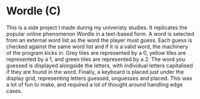 # Wordle (C)
This is a side project I made during my univeristy studies. It replicates the popular online phenomenon Wordle in a text-based form.
A word is selected from an external word list as the word the player must guess. Each guess is checked against the same word list and if it is a valid word, the machinery of the program kicks in.
Grey tiles are represented by a 0, yellow tiles are represented by a 1, and green tiles are represented by a 2. The word you guessed is displayed alongside the letters, with individual letters capitalised if they are found in the word.
Finally, a keyboard is placed just under the display grid, representing letters guessed, unguesses and placed.
This was a lot of fun to make, and required a lot of thought around handling edge cases.
